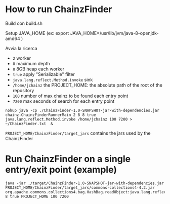 # How to run ChainzFinder

Build con build.sh

Setup JAVA_HOME (ex: export JAVA_HOME=/usr/lib/jvm/java-8-openjdk-amd64 )

Avvia la ricerca
* `2` worker
* `8` maximum depth
* `8` 8GB heap each worker
* `true` apply "Serializable" filter
* `java.lang.reflect.Method.invoke` sink
* `/home/jchainz` the PROJECT_HOME: the absolute path of the root of the repository
* `100` number of max chainz to be found each entry point
* `7200` max seconds of search for each entry point 

```
nohup java -cp ./ChainzFinder-1.0-SNAPSHOT-jar-with-dependencies.jar chainz.ChainzFinderRunnerMain 2 8 8 true java.lang.reflect.Method.invoke /home/jchainz 100 7200 > ~/ChainzFinder.txt  &
```

`PROJECT_HOME/ChainzFinder/target_jars` contains the jars used by the ChainzFinder


# Run ChainzFinder on a single entry/exit point (example)

```
java -jar ./target/ChainzFinder-1.0-SNAPSHOT-jar-with-dependencies.jar PROJECT_HOME/ChainzFinder/target_jars/commons-collections4-4.2.jar org.apache.commons.collections4.bag.HashBag.readObject:java.lang.reflect.Method.invoke 8 true PROJECT_HOME 100 7200
```
